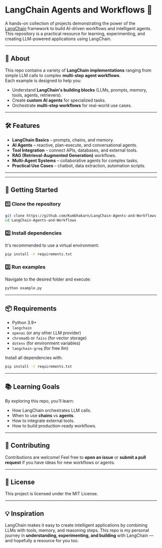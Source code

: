 # LangChain Agents and Workflows 🚀

A hands-on collection of projects demonstrating the power of the [LangChain](https://www.langchain.com/) framework to build AI-driven workflows and intelligent agents.  
This repository is a practical resource for learning, experimenting, and creating LLM-powered applications using LangChain.

---

## 📌 About
This repo contains a variety of **LangChain implementations** ranging from simple LLM calls to complex **multi-step agent workflows**.  
Each example is designed to help you:
- Understand **LangChain's building blocks** (LLMs, prompts, memory, tools, agents, retrievers).
- Create **custom AI agents** for specialized tasks.
- Orchestrate **multi-step workflows** for real-world use cases.

---

## 🛠 Features
- **LangChain Basics** – prompts, chains, and memory.
- **AI Agents** – reactive, plan-execute, and conversational agents.
- **Tool Integration** – connect APIs, databases, and external tools.
- **RAG (Retrieval-Augmented Generation)** workflows.
- **Multi-Agent Systems** – collaborative agents for complex tasks.
- **Practical Use Cases** – chatbot, data extraction, automation scripts.

---



---
## 🚀 Getting Started

### 1️⃣ Clone the repository
```bash
git clone https://github.com/Kumbhakarn/LangChain-Agents-and-Workflows.git
cd LangChain-Agents-and-Workflows
````

### 2️⃣ Install dependencies

It's recommended to use a virtual environment:

```bash
pip install -r requirements.txt
```

### 3️⃣ Run examples

Navigate to the desired folder and execute:

```bash
python example.py
```

---

## 📦 Requirements

* Python 3.9+
* `langchain`
* `openai` (or any other LLM provider)
* `chromadb` or `faiss` (for vector storage)
* `dotenv` (for environment variables)
* `langchain-groq` (for free llm)

Install all dependencies with:

```bash
pip install -r requirements.txt
```

---

## 📚 Learning Goals

By exploring this repo, you’ll learn:

* How LangChain orchestrates LLM calls.
* When to use **chains** vs **agents**.
* How to integrate external tools.
* How to build production-ready workflows.

---

## 🤝 Contributing

Contributions are welcome!
Feel free to **open an issue** or **submit a pull request** if you have ideas for new workflows or agents.

---

## 📜 License

This project is licensed under the MIT License.

---

## 💡 Inspiration

LangChain makes it easy to create intelligent applications by combining LLMs with tools, memory, and reasoning steps.
This repo is my personal journey in **understanding, experimenting, and building** with LangChain — and hopefully a resource for you too.


